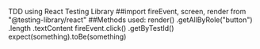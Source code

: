TDD using React Testing Library
##import
fireEvent, screen, render from "@testing-library/react"
##Methods used:
render()
.getAllByRole("button")
.length
.textContent
fireEvent.click()
.getByTestId()
expect(something).toBe(something)

